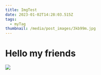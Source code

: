 ```yaml
---
title: ImgTest
date: 2023-01-02T14:28:03.515Z
tags:
  - myTag
thumbnail: /media/post_images/3kb99m.jpg
---
```

# Hello my friends

![](/media/post_images/dancing.jpg)